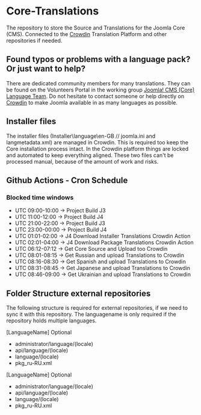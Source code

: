 # Core-Translations

The repository to store the Source and Translations for the Joomla Core (CMS).
Connected to the [Crowdin](https://joomla.crowdin.com/cms) Translation Platform and other repositories if needed.

## Found typos or problems with a language pack? Or just want to help?

There are dedicated community members for many translations. They can be found on the Volunteers Portal in the working group [Joomla! CMS (Core) Language Team](https://volunteers.joomla.org/teams/joomla-cms-language-team). Do not hesitate to contact someone or help directly on [Crowdin](https://joomla.crowdin.com/cms) to make Joomla available in as many languages as possible.

## Installer files

The installer files (Installer\language\en-GB // joomla.ini and langmetadata.xml) are managed in Crowdin.
This is required too keep the Core installation process intact.
In the Crowdin platform things are locked and automated to keep everything aligned.
These two files can't be processed manual, because of the amount of work and risks.

## Github Actions - Cron Schedule

### Blocked time windows
* UTC 09:00-10:00 -> Project Build J3
* UTC 11:00-12:00 -> Project Build J4
* UTC 21:00-22:00 -> Project Build J3
* UTC 23:00-00:00 -> Project Build J4
* UTC 01:01-02:00 -> J4 Download Installer Translations Crowdin Action
* UTC 02:01-04:00 -> J4 Download Package Translations Crowdin Action
* UTC 06:12-07:12 -> Get Core Source and Upload too Crowdin
* UTC 08:01-08:15 -> Get Russian and upload Translations to Crowdin
* UTC 08:16-08:30 -> Get Spanish and upload Translations to Crowdin
* UTC 08:31-08:45 -> Get Japanese and upload Translations to Crowdin
* UTC 08:46-09:00 -> Get Ukrainian and upload Translations to Crowdin


## Folder Structure external repositories
The following structure is required for external repositories, if we need to sync it with this repository.
The languagename is only required if the repository holds multiple languages.

[LanguageName] Optional
- administrator/language/(locale)
- api/language/(locale)
- language/(locale)
- pkg_ru-RU.xml

[LanguageName] Optional
- administrator/language/(locale)
- api/language/(locale)
- language/(locale)
- pkg_ru-RU.xml
